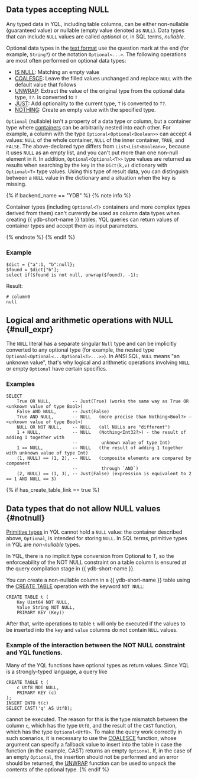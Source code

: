 ## Data types accepting NULL

Any typed data in YQL, including table columns, can be either non-nullable (guaranteed value) or nullable (empty value denoted as `NULL`). Data types that can include `NULL` values are called _optional_ or, in SQL terms, _nullable_.

Optional data types in the [text format](../type_string.md) use the question mark at the end (for example, `String?`) or the notation `Optional<...>`.
The following operations are most often performed on optional data types:

* [IS NULL](../../syntax/expressions.md#is-null): Matching an empty value
* [COALESCE](../../builtins/basic.md#coalesce): Leave the filled values unchanged and replace `NULL` with the default value that follows
* [UNWRAP](../../builtins/basic.md#optional-ops): Extract the value of the original type from the optional data type, `T?`. is converted to `T`
* [JUST](../../builtins/basic#optional-ops): Add optionality to the current type, `T` is converted to `T?`.
* [NOTHING](../../builtins/basic.md#optional-ops): Create an empty value with the specified type.

`Optional` (nullable) isn't a property of a data type or column, but a container type where [containers](../containers.md) can be arbitrarily nested into each other. For example, a column with the type `Optional<Optional<Boolean>>` can accept 4 values: `NULL` of the whole container, `NULL` of the inner container, `TRUE`, and `FALSE`. The above-declared type differs from `List<List<Boolean>>`, because it uses `NULL` as an empty list, and you can't put more than one non-null element in it. In addition, `Optional<Optional<T>>` type values are returned as results when searching by the key in the `Dict(k,v)` dictionary with `Optional<T>` type values. Using this type of result data, you can distinguish between a `NULL` value in the dictionary and a situation when the key is missing.

{% if backend_name == "YDB" %}
{% note info %}

Container types (including `Optional<T>` containers and more complex types derived from them) can't currently be used as column data types when creating {{ ydb-short-name }} tables.
YQL queries can return values of container types and accept them as input parameters.

{% endnote %}
{% endif %}

### Example

```yql
$dict = {"a":1, "b":null};
$found = $dict["b"];
select if($found is not null, unwrap($found), -1);
```

Result:

```text
# column0
null
```

## Logical and arithmetic operations with NULL {#null_expr}

The `NULL` literal has a separate singular `Null` type and can be implicitly converted to any optional type (for example, the nested type `Optional<Optional<...Optional<T>...>>`). In ANSI SQL, `NULL` means "an unknown value", that's why logical and arithmetic operations involving `NULL` or empty `Optional` have certain specifics.

### Examples

```yql
SELECT
    True OR NULL,        -- Just(True) (works the same way as True OR <unknown value of type Bool>)
    False AND NULL,      -- Just(False)
    True AND NULL,       -- NULL   (more precise than Nothing<Bool?> – <unknown value of type Bool>)
    NULL OR NOT NULL,    -- NULL   (all NULLs are "different")
    1 + NULL,            -- NULL   (Nothing<Int32?>) - the result of adding 1 together with
                         --         unknown value of type Int)
    1 == NULL,           -- NULL   (the result of adding 1 together with unknown value of type Int)
    (1, NULL) == (1, 2), -- NULL   (composite elements are compared by component
                         --         through `AND`)
    (2, NULL) == (1, 3), -- Just(False) (expression is equivalent to 2 == 1 AND NULL == 3)

```
{% if has_create_table_link == true %}

## Data types that do not allow NULL values {#notnull}

[Primitive types](../primitive.md) in YQL cannot hold a `NULL` value: the container described above, `Optional`, is intended for storing `NULL`. In SQL terms, primitive types in YQL are _non-nullable_ types.

In YQL, there is no implicit type conversion from Optional<T> to T, so the enforceability of the NOT NULL constraint on a table column is ensured at the query compilation stage in {{ ydb-short-name }}.

You can create a non-nullable column in a {{ ydb-short-name }} table using the [CREATE TABLE](../../../reference/syntax/create_table/index.md) operation with the keyword `NOT NULL`:

```yql
CREATE TABLE t (
    Key Uint64 NOT NULL,
    Value String NOT NULL,
    PRIMARY KEY (Key))
```

After that, write operations to table `t` will only be executed if the values to be inserted into the `key` and `value` columns do not contain `NULL` values.

### Example of the interaction between the NOT NULL constraint and YQL functions.

Many of the YQL functions have optional types as return values. Since YQL is a strongly-typed language, a query like

```yql
CREATE TABLE t (
    c Utf8 NOT NULL,
    PRIMARY KEY (c)
);
INSERT INTO t(c)
SELECT CAST('q' AS Utf8);
```

cannot be executed. The reason for this is the type mismatch between the column `c`, which has the type `Utf8`, and the result of the `CAST` function, which has the type `Optional<Utf8>`. To make the query work correctly in such scenarios, it is necessary to use the [COALESCE](../../builtins/basic.md#coalesce) function, whose argument can specify a fallback value to insert into the table in case the function (in the example, CAST) returns an empty `Optional`. If, in the case of an empty `Optional`, the insertion should not be performed and an error should be returned, the [UNWRAP](../../builtins/basic.md#optional-ops) function can be used to unpack the contents of the optional type.
{% endif %}